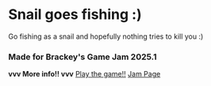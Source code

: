 # Snail goes fishing :)
 Go fishing as a snail and hopefully nothing tries to kill you :)

### Made for Brackey's Game Jam 2025.1
**vvv More info!! vvv**
[Play the game!!](https://hideyboi-dev.itch.io/snail-vs-crab)
[Jam Page](https://itch.io/jam/brackeys-13)

